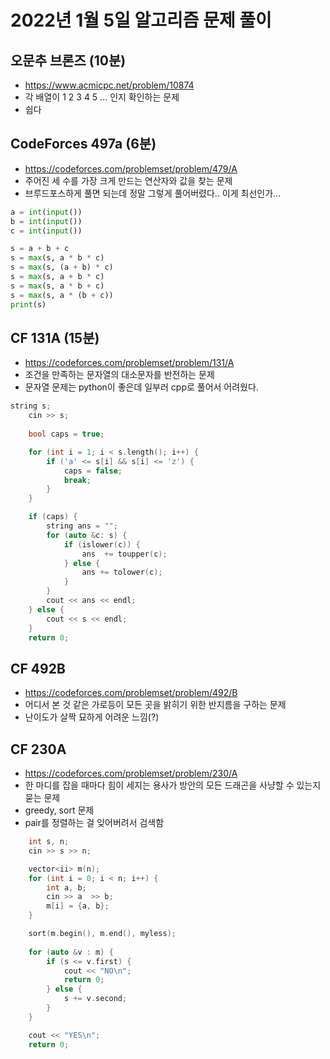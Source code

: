 # 2022년 1월 5일 알고리즘 문제 풀이

## 오문추 브론즈 (10분)

- <https://www.acmicpc.net/problem/10874>
- 각 배열이 1 2 3 4 5 ... 인지 확인하는 문제
- 쉽다

## CodeForces 497a (6분)

- <https://codeforces.com/problemset/problem/479/A>
- 주어진 세 수를 가장 크게 만드는 연산자와 값을 찾는 문제
- 브루드포스하게 풀면 되는데 정말 그렇게 풀어버렸다.. 이게 최선인가...

```python
a = int(input())
b = int(input())
c = int(input())

s = a + b + c
s = max(s, a * b * c)
s = max(s, (a + b) * c)
s = max(s, a + b * c)
s = max(s, a * b + c)
s = max(s, a * (b + c))
print(s)
```

## CF 131A (15분)

- <https://codeforces.com/problemset/problem/131/A>
- 조건을 만족하는 문자열의 대소문자를 반전하는 문제
- 문자열 문제는 python이 좋은데 일부러 cpp로 풀어서 어려웠다.

```cpp
string s;
    cin >> s;
    
    bool caps = true;

    for (int i = 1; i < s.length(); i++) {
        if ('a' <= s[i] && s[i] <= 'z') {
            caps = false;
            break;
        }
    }

    if (caps) {
        string ans = "";
        for (auto &c: s) {
            if (islower(c)) {
                ans  += toupper(c);
            } else {
                ans += tolower(c);
            }
        }
        cout << ans << endl;
    } else {
        cout << s << endl;
    }
    return 0;
```

## CF 492B

- <https://codeforces.com/problemset/problem/492/B>
- 어디서 본 것 같은 가로등이 모든 곳을 밝히기 위한 반지름을 구하는 문제
- 난이도가 살짝 묘하게 어려운 느낌(?)

## CF 230A

- <https://codeforces.com/problemset/problem/230/A>
- 한 마디를 잡을 때마다 힘이 세지는 용사가 방안의 모든 드래곤을 사냥할 수 있는지 묻는 문제
- greedy,  sort 문제
- pair를 정렬하는 걸 잊어버려서 검색함

```cpp
    int s, n;
    cin >> s >> n;

    vector<ii> m(n);
    for (int i = 0; i < n; i++) {
        int a, b;
        cin >> a  >> b;
        m[i] = {a, b};
    }

    sort(m.begin(), m.end(), myless);
    
    for (auto &v : m) {
        if (s <= v.first) {
            cout << "NO\n";
            return 0;            
        } else {
            s += v.second;
        }
    }

    cout << "YES\n";
    return 0;
```